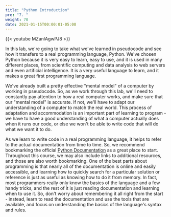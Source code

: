 ```yaml
---
title: "Python Introduction"
pre: "7. "
weight: 70
date: 2021-01-15T00:00:01-05:00
---
```


{{< youtube MZanlAgwPJ8 >}}

In this lab, we're going to take what we've learned in pseudocode and see how it transfers to a real programming language, Python. We've chosen Python because it is very easy to learn, easy to use, and it is used in many different places, from scientific computing and data analysis to web servers and even artificial intelligence. It is a very useful language to learn, and it makes a great first programming language.

We've already built a pretty effective "mental model" of a computer by working in pseudocode. So, as we work through this lab, we'll need to constantly pay attention to how a real computer works, and make sure that our "mental model" is accurate. If not, we'll have to adapt our understanding of a computer to match the real world. This process of adaptation and accommodation is an important part of learning to program - we have to have a good understanding of what a computer actually does when it runs our code, or else we won't be able to write code that will do what we want it to do.

As we learn to write code in a real programming language, it helps to refer to the actual documentation from time to time. So, we recommend bookmarking the official [Python Documentation](https://docs.python.org/3/) as a great place to start. Throughout this course, we may also include links to additional resources, and those are also worth bookmarking. One of the best parts about programming is that nearly all of the documentation is online and easily accessible, and learning how to quickly search for a particular solution or reference is just as useful as knowing how to do it from memory. In fact, most programmers really only know the basics of the language and a few handy tricks, and the rest of it is just reading documentation and learning when to use it. So, don't worry about remembering it all right from the start - instead, learn to read the documentation and use the tools that are available, and focus on understanding the basics of the language's syntax and rules. 
